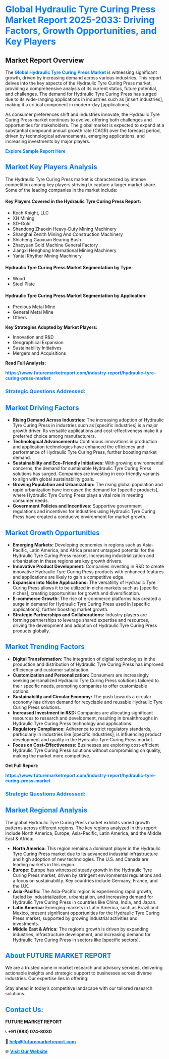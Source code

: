 <h1 style="color: #007BFF;">Global Hydraulic Tyre Curing Press Market Report 2025-2033: Driving Factors, Growth Opportunities, and Key Players</h1>

<section id="overview">
<h2>Market Report Overview</h2>
<p>The <a href="https://www.futuremarketreport.com/industry-report/hydraulic-tyre-curing-press-market" style="color: #007BFF; text-decoration: none;"><strong>Global Hydraulic Tyre Curing Press Market</strong></a> is witnessing significant growth, driven by increasing demand across various industries. This report delves into the key aspects of the Hydraulic Tyre Curing Press market, providing a comprehensive analysis of its current status, future potential, and challenges. The demand for Hydraulic Tyre Curing Press has surged due to its wide-ranging applications in industries such as [insert industries], making it a critical component in modern-day [applications].</p>
<p>As consumer preferences shift and industries innovate, the Hydraulic Tyre Curing Press market continues to evolve, offering both challenges and opportunities for stakeholders. The global market is expected to expand at a substantial compound annual growth rate (CAGR) over the forecast period, driven by technological advancements, emerging applications, and increasing investments by major players.</p>
</section>

<section id="overview">
<p><a href="https://www.futuremarketreport.com/request-sample/reportId=37423" style="color: #007BFF; text-decoration: none;"><strong>Explore Sample Report Here</strong></a></p>
</section>

<section id="key-players">
<h2 style="color: #007BFF;">Market Key Players Analysis</h2>
<p>The Hydraulic Tyre Curing Press market is characterized by intense competition among key players striving to capture a larger market share. Some of the leading companies in the market include:</p>
<h4>Key Players Covered in the Hydraulic Tyre Curing Press Report:</h4>
<ul><li>Koch Knight, LLC</li><li>XH Mining</li><li>SD-Gold</li><li>Shandong Zhaoxin Heavy-Duty Mining Machinery</li><li>Shanghai Zenith Mining And Construction Machinery</li><li>Shicheng Gaoxuan Bearing Bush</li><li>Zhaoyuan Gold Machine General Factory</li><li>Jiangxi Henghong International Mining Machinery</li><li>Yantai Rhyther Mining Machinery</li></ul>
<h4>Hydraulic Tyre Curing Press Market Segmentation by Type:</h4>
<ul><li>Wood</li><li>Steel Plate</li></ul>

<h4>Hydraulic Tyre Curing Press Market Segmentation by Application:</h4>
<ul><li>Precious Metal Mine</li><li>General Metal Mine</li><li>Others</li></ul>
<p><strong>Key Strategies Adopted by Market Players:</strong></p>
<ul>
<li>Innovation and R&D</li>
<li>Geographical Expansion</li>
<li>Sustainability Initiatives</li>
<li>Mergers and Acquisitions</li>
</ul>
</section>

<section>
<p><strong>Read Full Analysis: </strong></p><a href="https://www.futuremarketreport.com/industry-report/hydraulic-tyre-curing-press-market" style="color: #007BFF; text-decoration: none;"><strong>https://www.futuremarketreport.com/industry-report/hydraulic-tyre-curing-press-market</strong></a>
<h3 style="color: #007BFF;">Strategic Questions Addressed:</h3>
</section>

<section id="driving-factors">
<h2 style="color: #007BFF;">Market Driving Factors</h2>
<ul>
<li><strong>Rising Demand Across Industries:</strong> The increasing adoption of Hydraulic Tyre Curing Press in industries such as [specific industries] is a major growth driver. Its versatile applications and cost-effectiveness make it a preferred choice among manufacturers.</li>
<li><strong>Technological Advancements:</strong> Continuous innovations in production and application technologies have enhanced the efficiency and performance of Hydraulic Tyre Curing Press, further boosting market demand.</li>
<li><strong>Sustainability and Eco-Friendly Initiatives:</strong> With growing environmental concerns, the demand for sustainable Hydraulic Tyre Curing Press solutions has surged. Companies are investing in eco-friendly variants to align with global sustainability goals.</li>
<li><strong>Growing Population and Urbanization:</strong> The rising global population and rapid urbanization have increased the demand for [specific products], where Hydraulic Tyre Curing Press plays a vital role in meeting consumer needs.</li>
<li><strong>Government Policies and Incentives:</strong> Supportive government regulations and incentives for industries using Hydraulic Tyre Curing Press have created a conducive environment for market growth.</li>
</ul>
</section>

<section id="growth-opportunities">
<h2 style="color: #007BFF;">Market Growth Opportunities</h2>
<ul>
<li><strong>Emerging Markets:</strong> Developing economies in regions such as Asia-Pacific, Latin America, and Africa present untapped potential for the Hydraulic Tyre Curing Press market. Increasing industrialization and urbanization in these regions are key growth drivers.</li>
<li><strong>Innovative Product Development:</strong> Companies investing in R&D to create innovative Hydraulic Tyre Curing Press products with enhanced features and applications are likely to gain a competitive edge.</li>
<li><strong>Expansion into Niche Applications:</strong> The versatility of Hydraulic Tyre Curing Press allows it to be utilized in niche markets such as [specific niches], creating opportunities for growth and diversification.</li>
<li><strong>E-commerce Growth:</strong> The rise of e-commerce platforms has created a surge in demand for Hydraulic Tyre Curing Press used in [specific applications], further boosting market growth.</li>
<li><strong>Strategic Partnerships and Collaborations:</strong> Industry players are forming partnerships to leverage shared expertise and resources, driving the development and adoption of Hydraulic Tyre Curing Press products globally.</li>
</ul>
</section>

<section id="trending-factors">
<h2 style="color: #007BFF;">Market Trending Factors</h2>
<ul>
<li><strong>Digital Transformation:</strong> The integration of digital technologies in the production and distribution of Hydraulic Tyre Curing Press has improved efficiency and customer satisfaction.</li>
<li><strong>Customization and Personalization:</strong> Consumers are increasingly seeking personalized Hydraulic Tyre Curing Press solutions tailored to their specific needs, prompting companies to offer customizable options.</li>
<li><strong>Sustainability and Circular Economy:</strong> The push towards a circular economy has driven demand for recyclable and reusable Hydraulic Tyre Curing Press solutions.</li>
<li><strong>Increased Investment in R&D:</strong> Companies are allocating significant resources to research and development, resulting in breakthroughs in Hydraulic Tyre Curing Press technology and applications.</li>
<li><strong>Regulatory Compliance:</strong> Adherence to strict regulatory standards, particularly in industries like [specific industries], is influencing product development and quality in the Hydraulic Tyre Curing Press market.</li>
<li><strong>Focus on Cost-Effectiveness:</strong> Businesses are exploring cost-efficient Hydraulic Tyre Curing Press solutions without compromising on quality, making the market more competitive.</li>
</ul>
</section>

<section>
<p><strong>Get Full Report: </strong></p><a href="https://www.futuremarketreport.com/industry-report/hydraulic-tyre-curing-press-market" style="color: #007BFF; text-decoration: none;"><strong>https://www.futuremarketreport.com/industry-report/hydraulic-tyre-curing-press-market</strong></a>
<h3 style="color: #007BFF;">Strategic Questions Addressed:</h3>
</section>


<section id="regional-analysis">
<h2 style="color: #007BFF;">Market Regional Analysis</h2>
<p>The global Hydraulic Tyre Curing Press market exhibits varied growth patterns across different regions. The key regions analyzed in this report include North America, Europe, Asia-Pacific, Latin America, and the Middle East & Africa:</p>
<ul>
<li><strong>North America:</strong> This region remains a dominant player in the Hydraulic Tyre Curing Press market due to its advanced industrial infrastructure and high adoption of new technologies. The U.S. and Canada are leading markets in this region.</li>
<li><strong>Europe:</strong> Europe has witnessed steady growth in the Hydraulic Tyre Curing Press market, driven by stringent environmental regulations and a focus on sustainability. Key countries include Germany, France, and the U.K.</li>
<li><strong>Asia-Pacific:</strong> The Asia-Pacific region is experiencing rapid growth, fueled by industrialization, urbanization, and increasing demand for Hydraulic Tyre Curing Press in countries like China, India, and Japan.</li>
<li><strong>Latin America:</strong> Emerging markets in Latin America, such as Brazil and Mexico, present significant opportunities for the Hydraulic Tyre Curing Press market, supported by growing industrial activities and investments.</li>
<li><strong>Middle East & Africa:</strong> The region’s growth is driven by expanding industries, infrastructure development, and increasing demand for Hydraulic Tyre Curing Press in sectors like [specific sectors].</li>
</ul>
</section>

<footer>
<h2 style="color: #007BFF;">About FUTURE MARKET REPORT</h2>
<p>We are a trusted name in market research and advisory services, delivering actionable insights and strategic support to businesses across diverse industries. Our expertise lies in offering:</p>

<p>Stay ahead in today’s competitive landscape with our tailored research solutions.</p>

<h2 style="color: #007BFF;">Contact Us:</h2>
<p><strong>FUTURE MARKET REPORT</strong></p>
<p>📞 <strong>+91 (883) 074-8030</strong></p>
<p>📧 <strong><a href="mailto:help@futuremarketreport.com" style="color: #007BFF;">help@futuremarketreport.com</a></strong></p>
<p>🌐 <strong><a href="https://www.futuremarketreport.com/" style="color: #007BFF;">Visit Our Website</a></strong></p>
</footer>
